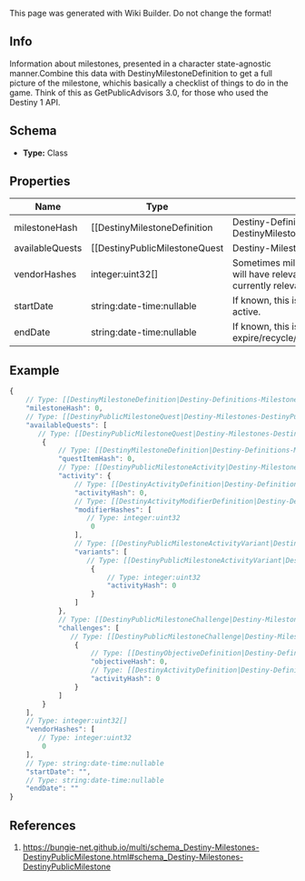 <span class="wiki-builder">This page was generated with Wiki Builder. Do not change the format!</span>

## Info
Information about milestones, presented in a character state-agnostic manner.Combine this data with DestinyMilestoneDefinition to get a full picture of the milestone, whichis basically a checklist of things to do in the game.  Think of this as GetPublicAdvisors 3.0, for those who used the Destiny 1 API.

## Schema
* **Type:** Class

## Properties
Name | Type | Description
---- | ---- | -----------
milestoneHash | [[DestinyMilestoneDefinition|Destiny-Definitions-Milestones-DestinyMilestoneDefinition]]:ManifestDefinition:integer:uint32 | The hash identifier for the milestone.  Use it to look up the DestinyMilestoneDefinition forstatic data about the Milestone.
availableQuests | [[DestinyPublicMilestoneQuest|Destiny-Milestones-DestinyPublicMilestoneQuest]][] | A milestone not need have even a single quest, but if there are active quests they will be returned here.
vendorHashes | integer:uint32[] | Sometimes milestones - or activities active in milestones - will have relevant vendors.These are the vendors that are currently relevant.
startDate | string:date-time:nullable | If known, this is the date when the Milestone started/became active.
endDate | string:date-time:nullable | If known, this is the date when the Milestone will expire/recycle/end.

## Example
```javascript
{
    // Type: [[DestinyMilestoneDefinition|Destiny-Definitions-Milestones-DestinyMilestoneDefinition]]:ManifestDefinition:integer:uint32
    "milestoneHash": 0,
    // Type: [[DestinyPublicMilestoneQuest|Destiny-Milestones-DestinyPublicMilestoneQuest]][]
    "availableQuests": [
       // Type: [[DestinyPublicMilestoneQuest|Destiny-Milestones-DestinyPublicMilestoneQuest]]
        {
            // Type: [[DestinyMilestoneDefinition|Destiny-Definitions-Milestones-DestinyMilestoneDefinition]]:ManifestDefinition:integer:uint32
            "questItemHash": 0,
            // Type: [[DestinyPublicMilestoneActivity|Destiny-Milestones-DestinyPublicMilestoneActivity]]
            "activity": {
                // Type: [[DestinyActivityDefinition|Destiny-Definitions-DestinyActivityDefinition]]:ManifestDefinition:integer:uint32
                "activityHash": 0,
                // Type: [[DestinyActivityModifierDefinition|Destiny-Definitions-ActivityModifiers-DestinyActivityModifierDefinition]]:ManifestDefinition:integer:uint32[]
                "modifierHashes": [
                   // Type: integer:uint32
                    0
                ],
                // Type: [[DestinyPublicMilestoneActivityVariant|Destiny-Milestones-DestinyPublicMilestoneActivityVariant]][]
                "variants": [
                   // Type: [[DestinyPublicMilestoneActivityVariant|Destiny-Milestones-DestinyPublicMilestoneActivityVariant]]
                    {
                        // Type: integer:uint32
                        "activityHash": 0
                    }
                ]
            },
            // Type: [[DestinyPublicMilestoneChallenge|Destiny-Milestones-DestinyPublicMilestoneChallenge]][]
            "challenges": [
               // Type: [[DestinyPublicMilestoneChallenge|Destiny-Milestones-DestinyPublicMilestoneChallenge]]
                {
                    // Type: [[DestinyObjectiveDefinition|Destiny-Definitions-DestinyObjectiveDefinition]]:ManifestDefinition:integer:uint32
                    "objectiveHash": 0,
                    // Type: [[DestinyActivityDefinition|Destiny-Definitions-DestinyActivityDefinition]]:ManifestDefinition:integer:uint32:nullable
                    "activityHash": 0
                }
            ]
        }
    ],
    // Type: integer:uint32[]
    "vendorHashes": [
       // Type: integer:uint32
        0
    ],
    // Type: string:date-time:nullable
    "startDate": "",
    // Type: string:date-time:nullable
    "endDate": ""
}

```

## References
1. https://bungie-net.github.io/multi/schema_Destiny-Milestones-DestinyPublicMilestone.html#schema_Destiny-Milestones-DestinyPublicMilestone
